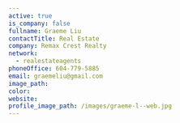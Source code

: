 ```yaml
---
active: true
is_company: false
fullname: Graeme Liu
contactTitle: Real Estate
company: Remax Crest Realty
network:
  - realestateagents
phoneOffice: 604-779-5885
email: graemeliu@gmail.com
image_path:
color:
website:
profile_image_path: /images/graeme-l--web.jpg
---
```



